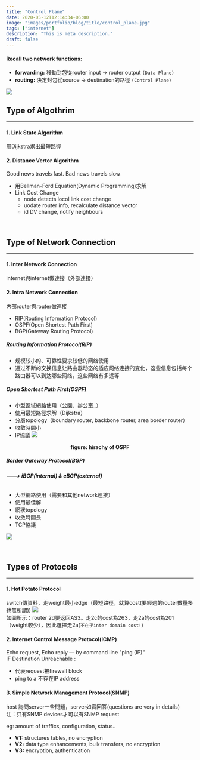 ```yaml
---
title: "Control Plane"
date: 2020-05-12T12:14:34+06:00
image: "images/portfolio/blog/title/control_plane.jpg"
tags: ["internet"]
description: "This is meta description."
draft: false
---
```


#### **Recall two network functions:**
- **forwarding:** 移動封包從router input -> router output `(Data Plane)` 
- **routing:** 決定封包從source -> destination的路徑 `(Control Plane)`

![](https://imgur.com/EsGzxqKl.jpg)

## **Type of Algothrim**
---
#### **1. Link State Algorithm**
用Dijkstra求出最短路徑

#### **2. Distance Vertor Algorithm**
>
Good news travels fast. Bad news travels slow
- 用Bellman-Ford Equation(Dynamic Programming)求解
- Link Cost Change
    - node detects locol link cost change 
    - uodate router info, recalculate distance vector
    - id DV change, notify neighbours

&nbsp;
## **Type of Network Connection**
---
#### **1. Inter Network Connection**
internet與internet做連接（外部連接）

#### **2. Intra Network Connection**
内部router與router做連接
- RIP(Routing Information Protocol)
- OSPF(Open Shortest Path First)
- BGP(Gateway Routing Protocol)

##### **Routing Information Protocol(RIP)**
- 规模较小的、可靠性要求较低的网络使用
- 通过不断的交换信息让路由器动态的适应网络连接的变化，这些信息包括每个路由器可以到达哪些网络，这些网络有多远等

##### **Open Shortest Path First(OSPF)**
- 小型區域網路使用（公園、辦公室..）
- 使用最短路徑求解（Dijkstra）
- 分層topology（boundary router, backbone router, area border router）
- 收斂時間小
- IP協議
![](https://imgur.com/GGcPWCK.jpg)
<center>

**figure: hirachy of OSPF**</center>

##### **Border Gateway Protocol(BGP)**
###### **---> iBGP(internal) & eBGP(external)**
- 大型網路使用（需要和其他network連接）
- 使用最佳解
- 網狀topology
- 收斂時間長
- TCP協議<br>

![](https://imgur.com/As75MSb.jpg)

&nbsp;
## **Types of Protocols**
---
#### **1. Hot Potato Protocol**
switch傳資料，走weight最小edge（最短路徑，就算cost(要經過的router數量多也無所謂))
![](https://imgur.com/CBLGNst.jpg)<br>
如圖所示：router 2d要返回AS3。走2c的cost為263，走2a的cost為201（weight較少），因此選擇走2a(`不在乎inter domain cost!`)

#### **2. Internet Control Message Protocol(ICMP)**
Echo request, Echo reply — by command line "ping (IP)"<br>
IF Destination Unreachable :<br>
- 代表request被firewall block
- ping to a 不存在IP address

#### **3. Simple Network Management Protocol(SNMP)**
host 詢問server一些問題，server如實回答(questions are very in details)<br>
注：只有SNMP devices才可以有SNMP request

eg: amount of traffics, configuration, status.. <br>
- **V1:** structures tables, no encryption
- **V2:** data type enhancements, bulk transfers, no encryption
- **V3:** encryption, authentication